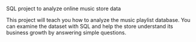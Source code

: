 SQL project to analyze online music store data

This project will teach you how to analyze the music playlist database. You can examine the dataset with SQL and help the store understand its business growth by answering simple questions.
